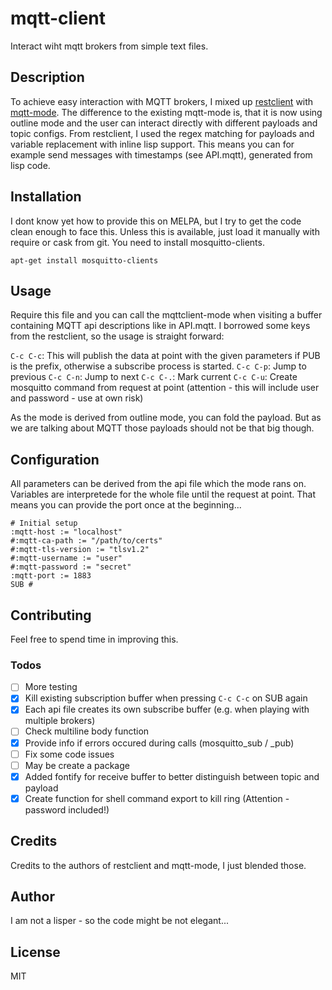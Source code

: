 # mqtt-client

Interact wiht mqtt brokers from simple text files.

## Description

To achieve easy interaction with MQTT brokers, I mixed up [restclient](https://github.com/pashky/restclient.el "restclient") with [mqtt-mode](https://github.com/andrmuel/mqtt-mode "mqtt-mode").
The difference to the existing mqtt-mode is, that it is now using outline mode and the user can interact directly with different payloads and topic configs.
From restclient, I used the regex matching for payloads and variable replacement with inline lisp support. This means you can for example send messages with timestamps (see API.mqtt), generated from lisp code.

## Installation

I dont know yet how to provide this on MELPA, but I try to get the code clean enough to face this.
Unless this is available, just load it manually with require or cask from git. You need to install mosquitto-clients.

``` 1c-enterprise
apt-get install mosquitto-clients
```

## Usage

Require this file and you can call the mqttclient-mode when visiting a buffer containing MQTT api descriptions like in API.mqtt.
I borrowed some keys from the restclient, so the usage is straight forward:

`C-c C-c`: This will publish the data at point with the given parameters if PUB is the prefix, otherwise a subscribe process is started.
`C-c C-p`: Jump to previous
`C-c C-n`: Jump to next
`C-c C-.`: Mark current
`C-c C-u`: Create mosquitto command from request at point (attention - this will include user and password - use at own risk)

As the mode is derived from outline mode, you can fold the payload. But as we are talking about MQTT those payloads should not be that big though.

## Configuration

All parameters can be derived from the api file which the mode rans on. Variables are interpretede for the whole file until the request at point.
That means you can provide the port once at the beginning...

``` 1c-enterprise
# Initial setup
:mqtt-host := "localhost"
#:mqtt-ca-path := "/path/to/certs"
#:mqtt-tls-version := "tlsv1.2"
#:mqtt-username := "user"
#:mqtt-password := "secret"
:mqtt-port := 1883
SUB #
```

## Contributing

Feel free to spend time in improving this.

### Todos

  * [ ] More testing
  * [x] Kill existing subscription buffer when pressing `C-c C-c` on SUB again
  * [x] Each api file creates its own subscribe buffer (e.g. when playing with multiple brokers)
  * [ ] Check multiline body function
  * [x] Provide info if errors occured during calls (mosquitto_sub / _pub)
  * [ ] Fix some code issues
  * [ ] May be create a package
  * [x] Added fontify for receive buffer to better distinguish between topic and payload
  * [x] Create function for shell command export to kill ring (Attention - password included!)

## Credits

Credits to the authors of restclient and mqtt-mode, I just blended those.

## Author

I am not a lisper - so the code might be not elegant...

## License

MIT

